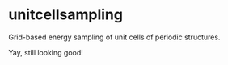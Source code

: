 # unitcellsampling
Grid-based energy sampling of unit cells of periodic structures.

Yay, still looking good!
